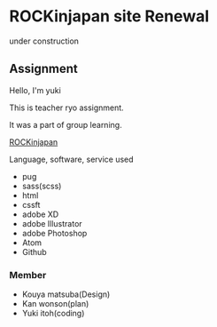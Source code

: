 # ROCKinjapan site Renewal
under construction

## Assignment

Hello, I'm yuki

This is teacher ryo assignment.

It was a part of group learning.

<a href="https://usagino.github.io/rock_injapan_site_renewal.github.io/" target="_blank">ROCKinjapan</a>


Language, software, service used

- pug
- sass(scss)
- html
- cssft
- adobe XD
- adobe Illustrator
- adobe Photoshop
- Atom
- Github

### Member

- Kouya matsuba(Design)
- Kan wonson(plan)
- Yuki itoh(coding)

